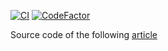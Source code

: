 [![CI](https://github.com/aelassas/functional-ts/actions/workflows/ci.yml/badge.svg)](https://github.com/aelassas/functional-ts/actions/workflows/ci.yml) [![CodeFactor](https://www.codefactor.io/repository/github/aelassas/functional-ts/badge)](https://www.codefactor.io/repository/github/aelassas/functional-ts)

Source code of the following [article](https://www.codeproject.com/Articles/5370374/Functional-programming-in-TypeScript)
